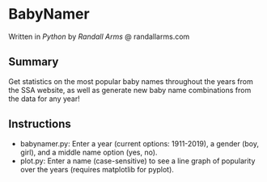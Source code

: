 # BabyNamer
Written in *Python* by *Randall Arms* @ randallarms.com

## Summary
Get statistics on the most popular baby names throughout the years from the SSA website, as well as generate new baby name combinations from the data for any year!

## Instructions
* babynamer.py: Enter a year (current options: 1911-2019), a gender (boy, girl), and a middle name option (yes, no).
* plot.py: Enter a name (case-sensitive) to see a line graph of popularity over the years (requires matplotlib for pyplot).